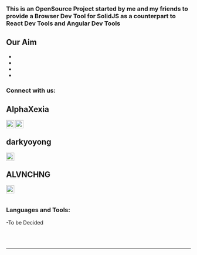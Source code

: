 ### This is an OpenSource Project started by me and my friends to provide a Browser Dev Tool for SolidJS as a counterpart to React Dev Tools and Angular Dev Tools

Our Aim
-
-
-
-
-

### Connect with us:

## AlphaXexia
[<img align="left" alt="AlphaXexia | Twitter" width="22px" src="https://cdn.jsdelivr.net/npm/simple-icons@v3/icons/twitter.svg" />][twitter1]
[<img align="left" alt="AlphaXexia | LinkedIn" width="22px" src="https://cdn.jsdelivr.net/npm/simple-icons@v3/icons/linkedin.svg" />][linkedin1]

<br />

## darkyoyong
[<img align="left" alt="darkyoyong | LinkedIn" width="22px" src="https://cdn.jsdelivr.net/npm/simple-icons@v3/icons/linkedin.svg" />][linkedin2]

<br />

## ALVNCHNG
[<img align="left" alt="alvnchng | LinkedIn" width="22px" src="https://cdn.jsdelivr.net/npm/simple-icons@v3/icons/linkedin.svg" />][linkedin3]


<br />
<br />

### Languages and Tools:

-To be Decided

<br />
<br />

---
[twitter1]:https://twitter.com/ImNotXavierr
[linkedin1]:https://www.linkedin.com/in/xavier-lemmuele-romano-9083b3188/
[linkedin2]:https://www.linkedin.com/in/jules-mapatac/
[twitter3]:https://twitter.com/ALVNCHNG
[linkedin3]:https://www.linkedin.com/in/alvnchng/